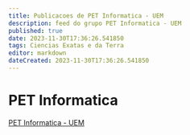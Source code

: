 ```yaml
---
title: Publicacoes de PET Informatica - UEM
description: feed do grupo PET Informatica - UEM
published: true
date: 2023-11-30T17:36:26.541850
tags: Ciencias Exatas e da Terra
editor: markdown
dateCreated: 2023-11-30T17:36:26.541850
---
```


# PET Informatica
[PET Informatica - UEM](/grupo/248PETInformaticaUEM.md)